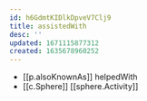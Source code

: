 ```yaml
---
id: h6GdmtKIDlkDpveV7Clj9
title: assistedWith
desc: ''
updated: 1671115877312
created: 1635678960252
---
```




- [[p.alsoKnownAs]] helpedWith
- [[c.Sphere]] [[sphere.Activity]]

